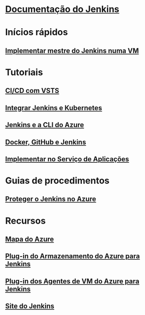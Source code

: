 # [Documentação do Jenkins](index.md)
# Inícios rápidos
## [Implementar mestre do Jenkins numa VM](/azure/jenkins/install-jenkins-solution-template)
# Tutoriais
## [CI/CD com VSTS](https://www.visualstudio.com/docs/build/apps/jenkins/build-deploy-jenkins)
## [Integrar Jenkins e Kubernetes](/azure/container-service/container-service-kubernetes-jenkins)
## [Jenkins e a CLI do Azure](/azure/jenkins/execute-cli-jenkins-pipeline)
## [Docker, GitHub e Jenkins](/azure/virtual-machines/linux/tutorial-jenkins-github-docker-cicd)
## [Implementar no Serviço de Aplicações](/azure/jenkins/deploy-Jenkins-app-service-plugin)
# Guias de procedimentos
## [Proteger o Jenkins no Azure](https://jenkins.io/blog/2017/04/20/secure-jenkins-on-azure/)
# Recursos
## [Mapa do Azure](https://azure.microsoft.com/roadmap/)
## [Plug-in do Armazenamento do Azure para Jenkins](https://plugins.jenkins.io/windows-azure-storage)
## [Plug-in dos Agentes de VM do Azure para Jenkins](https://plugins.jenkins.io/azure-vm-agents)
## [Site do Jenkins](https://jenkins.io/)
